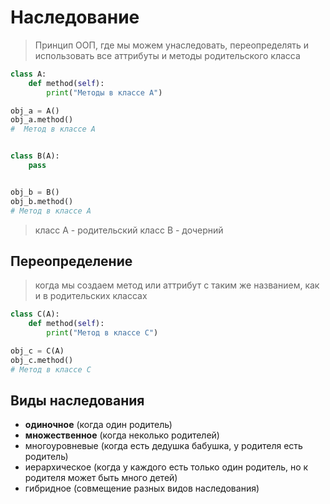 # Наследование
> Принцип ООП, где мы можем унаследовать, переопределять и использовать все аттрибуты  и методы родительского класса

```py
class A:
    def method(self):
        print("Методы в классе А")

obj_a = A()
obj_a.method()
#  Метод в классе А


class B(A):
    pass 


obj_b = B()
obj_b.method()
# Метод в классе А
```
> класс А - родительский
> класс В - дочерний

## Переопределение
> когда мы создаем метод или аттрибут с таким же названием, как и в родительских классах

```py
class C(A):
    def method(self):
        print("Метод в классе C")

obj_c = C(A)
obj_c.method()
# Метод в классе C
```


## Виды наследования
* **одиночное** (когда один родитель)
* **множественное** (когда неколько родителей)
* многоуровневые (когда есть дедушка бабушка, у родителя есть родитель)
* иерархическое (когда у каждого есть только один родитель, но к родителя может быть много детей)
* гибридное (совмещение разных видов наследования)

